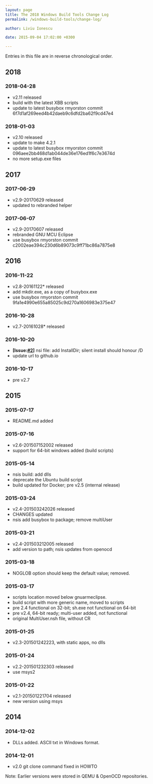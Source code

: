 ```yaml
---
layout: page
title: The 2018 Windows Build Tools Change Log
permalink: /windows-build-tools/change-log/

author: Liviu Ionescu

date: 2015-09-04 17:02:00 +0300

---
```


Entries in this file are in reverse chronological order.

## 2018

### 2018-04-28

- v2.11 released
- build with the latest XBB scripts
- update to latest busybox rmyorston commit 6f7d1af269eed4b42daeb9c6dfd2ba62f9cd47e4

### 2018-01-03

- v2.10 released
- update to make 4.2.1
- update to latest busybox rmyorston commit 096aee2bb468d1ab044de36e176ed1f6c7e3674d
- no more setup.exe files

## 2017

### 2017-06-29

- v2.9-20170629 released
- updated to rebranded helper

### 2017-06-07

- v2.9-20170607 released
- rebranded GNU MCU Eclipse
- use busybox rmyorston commit c2002eae394c230d6b89073c9ff71bc86a7875e8

## 2016

### 2016-11-22

- v2.8-20161122* released
- add mkdir.exe, as a copy of busybox.exe
- use busybox rmyorston commit 9fa1e4990e655a85025c9d270a1606983e375e47

### 2016-10-28

- v2.7-20161028* released

### 2016-10-20

- **[Issue:[#2](https://github.com/gnu-mcu-eclipse/windows-build-tools/issues/2)]** nsi file: add InstallDir; silent install should honour /D
- update url to github.io

### 2016-10-17

- pre v2.7

## 2015

### 2015-07-17

- README.md added

### 2015-07-16

- v2.6-201507152002 released
- support for 64-bit windows added (build scripts)

### 2015-05-14

- nsis build: add dlls
- deprecate the Ubuntu build script
- build updated for Docker; pre v2.5 (internal release)

### 2015-03-24

- v2.4-201503242026 released
- CHANGES updated
- nsis add busybox to package; remove multiUser

### 2015-03-21

- v2.4-201503212005 released
- add version to path; nsis updates from openocd

### 2015-03-18

- NOGLOB option should keep the default value; removed.

### 2015-03-17

- scripts location moved below gnuarmeclipse.
- build script with more generic name, moved to scripts
- pre 2.4 functional on 32-bit; sh.exe not functional on 64-bit
- pre v2.4, 64-bit ready; multi-user added, not functional
- original MultiUser.nsh file, without CR

### 2015-01-25

- v2.3-201501242223, with static apps, no dlls

### 2015-01-24

- v2.2-201501232303 released
- use msys2

### 2015-01-22

- v2.1-201501221704 released
- new version using msys

## 2014

### 2014-12-02

- DLLs added. ASCII txt in Windows format.

### 2014-12-01

- v2.0 git clone command fixed in HOWTO

Note: Earlier versions were stored in QEMU & OpenOCD repositories.
